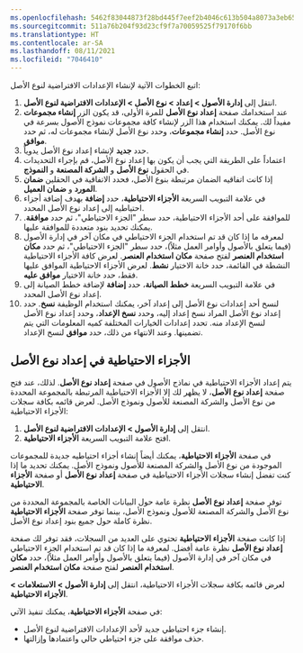 ```yaml
---
ms.openlocfilehash: 5462f83044873f28bd445f7eef2b4046c613b504a8073a3eb658a79e62c67c7a
ms.sourcegitcommit: 511a76b204f93d23cf9f7a70059525f79170f6bb
ms.translationtype: HT
ms.contentlocale: ar-SA
ms.lasthandoff: 08/11/2021
ms.locfileid: "7046410"
---
```

اتبع الخطوات الآتية لإنشاء الإعدادات الافتراضية لنوع الأصل: 

1.  انتقل إلى **إدارة الأصول > إعداد > نوع الأصل > الإعدادات الافتراضية لنوع الأصل**.
2.  عند استخدامك صفحة **إعداد نوع الأصل** للمرة الأولى، قد يكون الزر **‏‏إنشاء مجموعات** مفيداً لك. يمكنك استخدام هذا الزر لإنشاء كافة مجموعات نموذج الأصول بسرعة في نوع الأصل. حدد **إنشاء مجموعات**، وحدد نوع الأصل لإنشاء مجموعات له، ثم حدد **موافق**.
3.  حدد **جديد** لإنشاء إعداد نوع الأصل يدوياً.
4.  اعتماداً على الطريقة التي يجب أن يكون بها إعداد نوع الأصل، قم بإجراء التحديدات في الحقول **نوع الأصل** و **الشركة المصنعة** و **النموذج**.
5.  إذا كانت اتفاقيه الضمان مرتبطة بنوع الأصل، فحدد الاتفاقية في الحقلين **ضمان المورد** و **ضمان العميل**.
6.  في علامة التبويب السريعة **الأجزاء الاحتياطية**، حدد **إضافة** بهدف إضافة أجزاء احتياطيه إلى إعداد نوع الأصل المحدد.
7.  للموافقة على أحد الأجزاء الاحتياطية، حدد سطر "الجزء الاحتياطي"، ثم حدد **موافقة**. يمكنك تحديد بنود متعددة للموافقة عليها.
8.  لمعرفه ما إذا كان قد تم استخدام الجزء الاحتياطي في مكان آخر في إدارة الأصول (فيما يتعلق بالأصول وأوامر العمل مثلاً)، حدد سطر "الجزء الاحتياطي"، ثم حدد **مكان استخدام العنصر** لفتح صفحة **مكان استخدام العنصر**. لعرض كافة الأجزاء الاحتياطية النشطة في القائمة، حدد خانة الاختيار **نشط**. لعرض الأجزاء الاحتياطية الموافق عليها فقط، حدد خانة الاختيار **موافق عليه**.
9.  في علامة التبويب السريعة **‏‫خطط الصيانة‬**، حدد **إضافة** لإضافة ‏‫خطط الصيانة‬ إلى إعداد نوع الأصل المحدد.
10. لنسخ أحد إعدادات نوع الأصل إلى إعداد آخر، يمكنك استخدام الوظيفة **نسخ**. حدد إعداد نوع الأصل المراد نسخ إعداد إليه، وحدد **نسخ الإعداد**، وحدد إعداد نوع الأصل لنسخ الإعداد منه. تحدد إعدادات الخيارات المختلفة كميه المعلومات التي يتم تضمينها. وعند الانتهاء من ذلك، حدد **موافق** لنسخ الإعداد.

 
## <a name="spare-parts-on-the-asset-type-setup"></a>الأجزاء الاحتياطية في إعداد نوع الأصل
يتم إعداد الأجزاء الاحتياطية في نماذج الأصول في صفحة **إعداد نوع الأصل**. لذلك، عند فتح صفحة **إعداد نوع الأصل**، لا يظهر لك إلا الأجزاء الاحتياطية المرتبطة بالمجموعة المحددة من نوع الأصل والشركة المصنعة للأصول ونموذج الأصل. لعرض قائمه بكافة سجلات الأجزاء الاحتياطية: 

1.  انتقل إلى **إدارة الأصول > الإعدادات الافتراضية لنوع الأصل**.
2.  افتح علامة التبويب السريعة **الأجزاء الاحتياطية**.

في صفحة **الأجزاء الاحتياطية**، يمكنك أيضاً إنشاء أجزاء احتياطيه جديدة للمجموعات الموجودة من نوع الأصل والشركة المصنعة للأصول ونموذج الأصل. يمكنك تحديد ما إذا كنت تفضل إنشاء سجلات الأجزاء الاحتياطية في صفحة **إعداد نوع الأصل** أو صفحة **الأجزاء الاحتياطية**. 

توفر صفحة **إعداد نوع الأصل** نظرة عامة حول البيانات الخاصة بالمجموعة المحددة من نوع الأصل والشركة المصنعة للأصول ونموذج الأصل، بينما توفر صفحة **الأجزاء الاحتياطية** نظرة كاملة حول جميع بنود إعداد نوع الأصل. 

إذا كانت صفحة **الأجزاء الاحتياطية** تحتوي على العديد من السجلات، فقد توفر لك صفحة **إعداد نوع الأصل** نظرة عامة أفضل.
لمعرفة ما إذا كان قد تم استخدام الجزء الاحتياطي في مكان آخر في إدارة الأصول (فيما يتعلق بالأصول وأوامر العمل مثلاً)، حدد **مكان استخدام العنصر** لفتح صفحة **مكان استخدام العنصر**.

لعرض قائمه بكافة سجلات الأجزاء الاحتياطية، انتقل إلى **إدارة الأصول > الاستعلامات > الأجزاء الاحتياطية**.

في صفحة **الأجزاء الاحتياطية**، يمكنك تنفيذ الآتي:

- إنشاء جزء احتياطي جديد لأحد الإعدادات الافتراضية لنوع الأصل.
- حذف موافقة على جزء احتياطي حالي واعتمادها وإزالتها.  